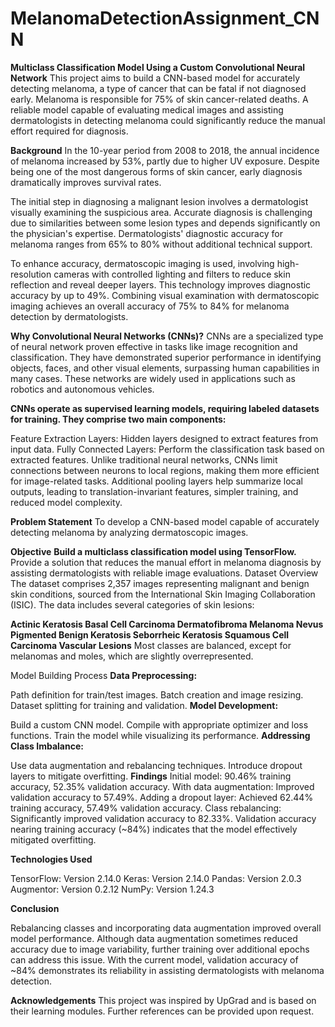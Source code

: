 # MelanomaDetectionAssignment_CNN

**Multiclass Classification Model Using a Custom Convolutional Neural Network**
This project aims to build a CNN-based model for accurately detecting melanoma, a type of cancer that can be fatal if not diagnosed early. Melanoma is responsible for 75% of skin cancer-related deaths. A reliable model capable of evaluating medical images and assisting dermatologists in detecting melanoma could significantly reduce the manual effort required for diagnosis.

**Background**
In the 10-year period from 2008 to 2018, the annual incidence of melanoma increased by 53%, partly due to higher UV exposure. Despite being one of the most dangerous forms of skin cancer, early diagnosis dramatically improves survival rates.

The initial step in diagnosing a malignant lesion involves a dermatologist visually examining the suspicious area. Accurate diagnosis is challenging due to similarities between some lesion types and depends significantly on the physician's expertise. Dermatologists' diagnostic accuracy for melanoma ranges from 65% to 80% without additional technical support.

To enhance accuracy, dermatoscopic imaging is used, involving high-resolution cameras with controlled lighting and filters to reduce skin reflection and reveal deeper layers. This technology improves diagnostic accuracy by up to 49%. Combining visual examination with dermatoscopic imaging achieves an overall accuracy of 75% to 84% for melanoma detection by dermatologists.

**Why Convolutional Neural Networks (CNNs)?**
CNNs are a specialized type of neural network proven effective in tasks like image recognition and classification. They have demonstrated superior performance in identifying objects, faces, and other visual elements, surpassing human capabilities in many cases. These networks are widely used in applications such as robotics and autonomous vehicles.

**CNNs operate as supervised learning models, requiring labeled datasets for training. They comprise two main components:**

Feature Extraction Layers: Hidden layers designed to extract features from input data.
Fully Connected Layers: Perform the classification task based on extracted features.
Unlike traditional neural networks, CNNs limit connections between neurons to local regions, making them more efficient for image-related tasks. Additional pooling layers help summarize local outputs, leading to translation-invariant features, simpler training, and reduced model complexity.

**Problem Statement**
To develop a CNN-based model capable of accurately detecting melanoma by analyzing dermatoscopic images.

**Objective**
**Build a multiclass classification model using TensorFlow.**
Provide a solution that reduces the manual effort in melanoma diagnosis by assisting dermatologists with reliable image evaluations.
Dataset Overview
The dataset comprises 2,357 images representing malignant and benign skin conditions, sourced from the International Skin Imaging Collaboration (ISIC). The data includes several categories of skin lesions:

**Actinic Keratosis
Basal Cell Carcinoma
Dermatofibroma
Melanoma
Nevus
Pigmented Benign Keratosis
Seborrheic Keratosis
Squamous Cell Carcinoma
Vascular Lesions**
Most classes are balanced, except for melanomas and moles, which are slightly overrepresented.

Model Building Process
**Data Preprocessing:**

Path definition for train/test images.
Batch creation and image resizing.
Dataset splitting for training and validation.
**Model Development:**

Build a custom CNN model.
Compile with appropriate optimizer and loss functions.
Train the model while visualizing its performance.
**Addressing Class Imbalance:**

Use data augmentation and rebalancing techniques.
Introduce dropout layers to mitigate overfitting.
**Findings**
Initial model: 90.46% training accuracy, 52.35% validation accuracy.
With data augmentation: Improved validation accuracy to 57.49%.
Adding a dropout layer: Achieved 62.44% training accuracy, 57.49% validation accuracy.
Class rebalancing: Significantly improved validation accuracy to 82.33%.
Validation accuracy nearing training accuracy (~84%) indicates that the model effectively mitigated overfitting.

**Technologies Used**

TensorFlow: Version 2.14.0
Keras: Version 2.14.0
Pandas: Version 2.0.3
Augmentor: Version 0.2.12
NumPy: Version 1.24.3

**Conclusion**

Rebalancing classes and incorporating data augmentation improved overall model performance.
Although data augmentation sometimes reduced accuracy due to image variability, further training over additional epochs can address this issue.
With the current model, validation accuracy of ~84% demonstrates its reliability in assisting dermatologists with melanoma detection.

**Acknowledgements**
This project was inspired by UpGrad and is based on their learning modules. Further references can be provided upon request.
